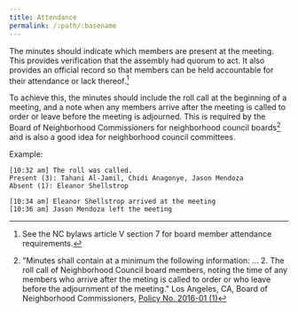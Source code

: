 ```yaml
---
title: Attendance
permalink: /:path/:basename
---
```


The minutes should
indicate which members
are present
at the meeting.
This provides verification
that the assembly
had quorum to act.
It also provides
an official record
so that members
can be held accountable
for their attendance
or lack thereof.[^bylawsattendance]

To achieve this,
the minutes should include
the roll call
at the beginning
of a meeting,
and a note
when any members arrive
after the meeting
is called to order
or leave
before the meeting
is adjourned.
This is required
by the Board
of Neighborhood Commissioners
for neighborhood council boards[^boncattendance]
and is also
a good idea
for neighborhood council committees.

Example:

    [10:32 am] The roll was called.
    Present (3): Tahani Al-Jamil, Chidi Anagonye, Jason Mendoza
    Absent (1): Eleanor Shellstrop

    [10:34 am] Eleanor Shellstrop arrived at the meeting
    [10:36 am] Jason Mendoza left the meeting

[^bylawsattendance]:
    See the NC bylaws
    article V section 7
    for board member
    attendance requirements.

[^boncattendance]:
     "Minutes shall contain
     at a minimum
     the following information: ... 2.
     The roll call
     of Neighborhood Council board members,
     noting the time
     of any members
     who arrive
     after the meting
     is called to order
     or who leave
     before the adjournment
     of the meeting."
     Los Angeles, CA,
     Board of Neighborhood Commissioners,
     [Policy No. 2016-01 (1)](https://empowerla.org/wp-content/uploads/2019/03/Amended-Minutes-Policy-Resolution1-03.18.19.pdf)
